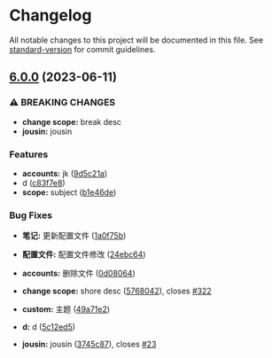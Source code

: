 # Changelog

All notable changes to this project will be documented in this file. See [standard-version](https://github.com/conventional-changelog/standard-version) for commit guidelines.

## [6.0.0](https://github.com/simply-none/latest-blogs/compare/v5.1.14...v6.0.0) (2023-06-11)


### ⚠ BREAKING CHANGES

* **change scope:** break desc
* **jousin:** jousin

### Features

* **accounts:** jk ([9d5c21a](https://github.com/simply-none/latest-blogs/commit/9d5c21a64bef921b619f8992114fbe57bef3f5c8))
* d ([c83f7e8](https://github.com/simply-none/latest-blogs/commit/c83f7e84b234662cb200ce00684ff7fa4f6420a0))
* **scope:** subject ([b1e46de](https://github.com/simply-none/latest-blogs/commit/b1e46de84e7141943d2fc214211362be9241e7ad))


### Bug Fixes

* **笔记:** 更新配置文件 ([1a0f75b](https://github.com/simply-none/latest-blogs/commit/1a0f75ba31ba70fc0775536e70d9291cd72cf53d))
* **配置文件:** 配置文件修改 ([24ebc64](https://github.com/simply-none/latest-blogs/commit/24ebc641068948d812455cbe760dc60c341df8b6))
* **accounts:** 删除文件 ([0d08064](https://github.com/simply-none/latest-blogs/commit/0d08064bb632e200f45a66c01bb911b4aa08b797))
* **change scope:** shore desc ([5768042](https://github.com/simply-none/latest-blogs/commit/576804226a556a913c800bb79a3ff8b914c60386)), closes [#322](https://github.com/simply-none/latest-blogs/issues/322)
* **custom:** 主题 ([49a71e2](https://github.com/simply-none/latest-blogs/commit/49a71e2075e863c677d2184ea6e400d4a38efa87))
* **d:** d ([5c12ed5](https://github.com/simply-none/latest-blogs/commit/5c12ed550486af85637f916ab7adb369bf4e9f58))


* **jousin:** jousin ([3745c87](https://github.com/simply-none/latest-blogs/commit/3745c8768129e86aed2291a89d7f5955e513fa37)), closes [#23](https://github.com/simply-none/latest-blogs/issues/23)
